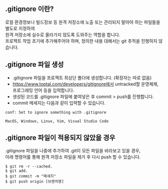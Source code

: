 ## .gitignore 이란?
로컬 환경정보나 빌드정보 등 원격 저장소에 노출 또는 관리되지 말아야 하는 파일들을 별도로 지정하여    
원격 저장소에 실수로 올라가지 않도록 도와주는 역할을 합니다.  
프로젝트 작업 초기에 추가해주어야 하며, 정의한 내용 대해서는 git 추적을 진행하지 않습니다.  

## .gitignore 파일 생성
* .gitignore 파일을 프로젝트 최상단 폴더에 생성합니다. (확장자는 따로 없음)
* https://www.toptal.com/developers/gitignore에서 untracked할 운영체제, 프로그래밍 언어 등을 입력합니다.
* 생성된 코드를 .gitignore 파일에 붙여넣은 후 commit > push를 진행합니다.
* commit 메세지는 다음과 같이 입력할 수 있습니다.
```
conf: Set to ignore something with .gitignore

MacOS, Windows, Linux, Vim, Visual Studio Code
```

## .gitignore 파일이 적용되지 않았을 경우
.gitignore 파일을 나중에 추가하여 .git이 모든 파일을 바라보고 있을 경우,  
아래 명령어를 통해 원격 저장소 파일을 제거 후 다시 push 할 수 있습니다.
```
$ git rm -r --cached.
$ git add.
$ git commit -m "메세지"
$ git push origin [브랜치명]
```
